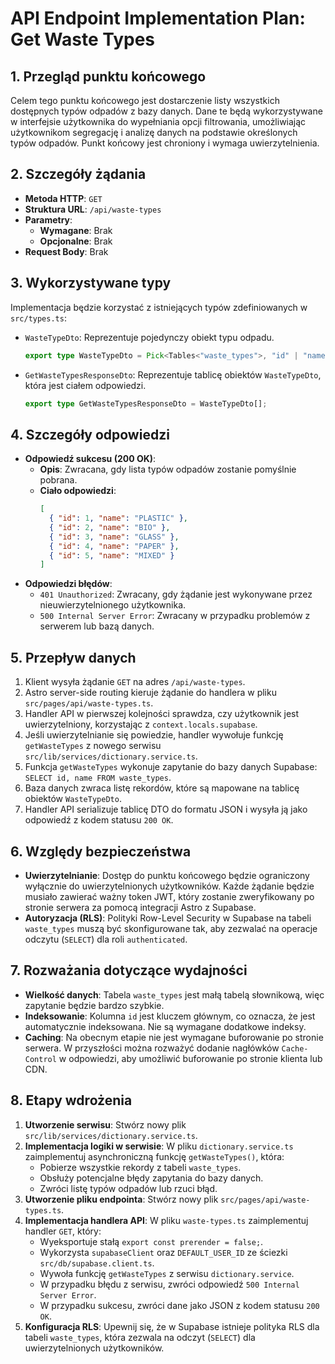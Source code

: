 # API Endpoint Implementation Plan: Get Waste Types

## 1. Przegląd punktu końcowego

Celem tego punktu końcowego jest dostarczenie listy wszystkich dostępnych typów odpadów z bazy danych. Dane te będą wykorzystywane w interfejsie użytkownika do wypełniania opcji filtrowania, umożliwiając użytkownikom segregację i analizę danych na podstawie określonych typów odpadów. Punkt końcowy jest chroniony i wymaga uwierzytelnienia.

## 2. Szczegóły żądania

- **Metoda HTTP**: `GET`
- **Struktura URL**: `/api/waste-types`
- **Parametry**:
  - **Wymagane**: Brak
  - **Opcjonalne**: Brak
- **Request Body**: Brak

## 3. Wykorzystywane typy

Implementacja będzie korzystać z istniejących typów zdefiniowanych w `src/types.ts`:

- `WasteTypeDto`: Reprezentuje pojedynczy obiekt typu odpadu.
  ```typescript
  export type WasteTypeDto = Pick<Tables<"waste_types">, "id" | "name">;
  ```
- `GetWasteTypesResponseDto`: Reprezentuje tablicę obiektów `WasteTypeDto`, która jest ciałem odpowiedzi.
  ```typescript
  export type GetWasteTypesResponseDto = WasteTypeDto[];
  ```

## 4. Szczegóły odpowiedzi

- **Odpowiedź sukcesu (200 OK)**:
  - **Opis**: Zwracana, gdy lista typów odpadów zostanie pomyślnie pobrana.
  - **Ciało odpowiedzi**:
    ```json
    [
      { "id": 1, "name": "PLASTIC" },
      { "id": 2, "name": "BIO" },
      { "id": 3, "name": "GLASS" },
      { "id": 4, "name": "PAPER" },
      { "id": 5, "name": "MIXED" }
    ]
    ```
- **Odpowiedzi błędów**:
  - `401 Unauthorized`: Zwracany, gdy żądanie jest wykonywane przez nieuwierzytelnionego użytkownika.
  - `500 Internal Server Error`: Zwracany w przypadku problemów z serwerem lub bazą danych.

## 5. Przepływ danych

1. Klient wysyła żądanie `GET` na adres `/api/waste-types`.
2. Astro server-side routing kieruje żądanie do handlera w pliku `src/pages/api/waste-types.ts`.
3. Handler API w pierwszej kolejności sprawdza, czy użytkownik jest uwierzytelniony, korzystając z `context.locals.supabase`.
4. Jeśli uwierzytelnianie się powiedzie, handler wywołuje funkcję `getWasteTypes` z nowego serwisu `src/lib/services/dictionary.service.ts`.
5. Funkcja `getWasteTypes` wykonuje zapytanie do bazy danych Supabase: `SELECT id, name FROM waste_types`.
6. Baza danych zwraca listę rekordów, które są mapowane na tablicę obiektów `WasteTypeDto`.
7. Handler API serializuje tablicę DTO do formatu JSON i wysyła ją jako odpowiedź z kodem statusu `200 OK`.

## 6. Względy bezpieczeństwa

- **Uwierzytelnianie**: Dostęp do punktu końcowego będzie ograniczony wyłącznie do uwierzytelnionych użytkowników. Każde żądanie będzie musiało zawierać ważny token JWT, który zostanie zweryfikowany po stronie serwera za pomocą integracji Astro z Supabase.
- **Autoryzacja (RLS)**: Polityki Row-Level Security w Supabase na tabeli `waste_types` muszą być skonfigurowane tak, aby zezwalać na operacje odczytu (`SELECT`) dla roli `authenticated`.

## 7. Rozważania dotyczące wydajności

- **Wielkość danych**: Tabela `waste_types` jest małą tabelą słownikową, więc zapytanie będzie bardzo szybkie.
- **Indeksowanie**: Kolumna `id` jest kluczem głównym, co oznacza, że jest automatycznie indeksowana. Nie są wymagane dodatkowe indeksy.
- **Caching**: Na obecnym etapie nie jest wymagane buforowanie po stronie serwera. W przyszłości można rozważyć dodanie nagłówków `Cache-Control` w odpowiedzi, aby umożliwić buforowanie po stronie klienta lub CDN.

## 8. Etapy wdrożenia

1. **Utworzenie serwisu**: Stwórz nowy plik `src/lib/services/dictionary.service.ts`.
2. **Implementacja logiki w serwisie**: W pliku `dictionary.service.ts` zaimplementuj asynchroniczną funkcję `getWasteTypes()`, która:
   - Pobierze wszystkie rekordy z tabeli `waste_types`.
   - Obsłuży potencjalne błędy zapytania do bazy danych.
   - Zwróci listę typów odpadów lub rzuci błąd.
3. **Utworzenie pliku endpointa**: Stwórz nowy plik `src/pages/api/waste-types.ts`.
4. **Implementacja handlera API**: W pliku `waste-types.ts` zaimplementuj handler `GET`, który:
   - Wyeksportuje stałą `export const prerender = false;`.
   - Wykorzysta `supabaseClient` oraz `DEFAULT_USER_ID` ze ściezki `src/db/supabase.client.ts`.
   - Wywoła funkcję `getWasteTypes` z serwisu `dictionary.service`.
   - W przypadku błędu z serwisu, zwróci odpowiedź `500 Internal Server Error`.
   - W przypadku sukcesu, zwróci dane jako JSON z kodem statusu `200 OK`.
5. **Konfiguracja RLS**: Upewnij się, że w Supabase istnieje polityka RLS dla tabeli `waste_types`, która zezwala na odczyt (`SELECT`) dla uwierzytelnionych użytkowników.
